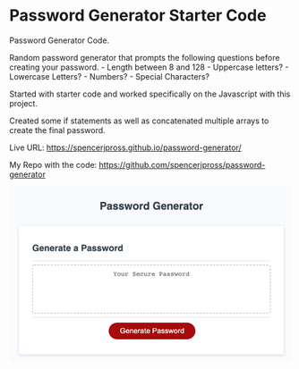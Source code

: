 # Password Generator Starter Code
Password Generator Code.

Random password generator that prompts the following questions before creating your password. - Length between 8 and 128 - Uppercase letters? - Lowercase Letters? - Numbers? - Special Characters?

Started with starter code and worked specifically on the Javascript with this project.

Created some if statements as well as concatenated multiple arrays to create the final password.

Live URL: https://spencerjpross.github.io/password-generator/

My Repo with the code: https://github.com/spencerjpross/password-generator

![alt screenshot](./Develop/images/Screenshot.png)
